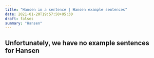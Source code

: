 ```yaml
---
title: "Hansen in a sentence | Hansen example sentences"
date: 2021-01-20T19:57:50+05:30
draft: falses
summary: "Hansen"
---
```

## Unfortunately, we have no example sentences for Hansen                 
